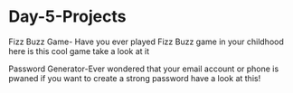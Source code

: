 # Day-5-Projects
Fizz Buzz Game- Have you ever played Fizz Buzz game in your childhood here is this cool game take a look at it


Password Generator-Ever wondered that your email account or phone is pwaned if you want to create a strong password have a look at this!
